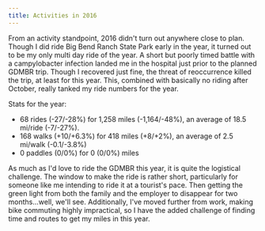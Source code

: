 ```yaml
---
title: Activities in 2016
---
```


From an activity standpoint, 2016 didn't turn out anywhere close to plan. Though I did ride Big Bend Ranch State Park early in the year, it turned out to be my only multi day ride of the year. A short but poorly timed battle with a campylobacter infection landed me in the hospital just prior to the planned GDMBR trip. Though I recovered just fine, the threat of reoccurrence killed the trip, at least for this year. This, combined with basically no riding after October, really tanked my ride numbers for the year.
  
Stats for the year:

* 68 rides (-27/-28%) for 1,258 miles (-1,164/-48%), an average of 18.5 mi/ride (-7/-27%).
* 168 walks (+10/+6.3%) for 418 miles (+8/+2%), an average of 2.5 mi/walk (-0.1/-3.8%)
* 0 paddles (0/0%) for 0 (0/0%) miles

As much as I'd love to ride the GDMBR this year, it is quite the logistical challenge. The window to make the ride is rather short, particularly for someone like me intending to ride it at a tourist's pace. Then getting the green light from both the family and the employer to disappear for two months...well, we'll see. Additionally, I've moved further from work, making bike commuting highly impractical, so I have the added challenge of finding time and routes to get my miles in this year.
